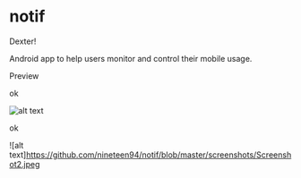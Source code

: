 # notif

Dexter!

Android app to help users monitor and control their mobile usage.


Preview

ok

![alt text](https://github.com/nineteen94/notif/tree/master/screenshots/Screenshot2.jpeg?raw=true)

ok

![alt text]https://github.com/nineteen94/notif/blob/master/screenshots/Screenshot2.jpeg
